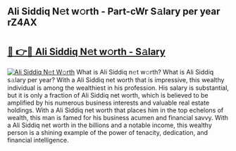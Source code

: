 ## Ali Siddiq N𝚎t w𝚘rth - Part-cWr S𝚊lary per year rZ4AX

# <h2><a href="http://gc1hpud.nevu.top/?p=Ali+Siddiq">🔗 👉🔴 Ali Siddiq N𝚎t w𝚘rth - S𝚊lary</a></h2>

[![Ali Siddiq N𝚎t W𝚘rth](https://i.imgur.com/Oavwk0R.jpeg)](http://gc1hpud.nevu.top/?p=Ali+Siddiq)
What is Ali Siddiq n𝚎t w𝚘rth? What is Ali Siddiq s𝚊lary per year?
With a Ali Siddiq net worth that is impressive, this wealthy individual is among the wealthiest in his profession. His salary is substantial, but it is only a fraction of Ali Siddiq net worth, which is believed to be amplified by his numerous business interests and valuable real estate holdings. With a Ali Siddiq net worth that places him in the top echelons of wealth, this man is famed for his business acumen and financial savvy. With a Ali Siddiq net worth in the billions and a notable income, this wealthy person is a shining example of the power of tenacity, dedication, and financial intelligence.
